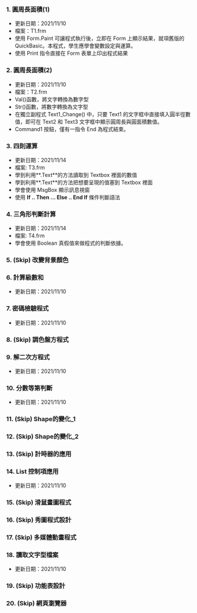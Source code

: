 ### 1. 圓周長面積(1) 
* 更新日期：2021/11/10
* 檔案：T1.frm
* 使用 Form.Paint 可讓程式執行後，立即在 Form 上顯示結果，就項舊版的 QuickBasic。本程式，學生應學會變數設定與運算。
* 使用 Print 指令直接在 Form 表單上印出程式結果

### 2. 圓周長面積(2)
* 更新日期：2021/11/10
* 檔案：T2.frm
* Val()函數，將文字轉換為數字型
* Str()函數，將數字轉換為文字型
* 在獨立副程式 Text1_Change() 中，只要 Text1 的文字框中直接填入圓半徑數值，即可在 Text2 和 Text3 文字框中顯示圓周長與圓面積數值。
* Command1 按鈕，僅有一指令 End 為程式結束。

### 3. 四則運算
* 更新日期：2021/11/14
* 檔案: T3.frm
* 學到利用**.Text**的方法讀取到 Textbox 裡面的數值
* 學到利用**.Text**的方法把想要呈現的值塞到 Textbox 裡面
* 學會使用 MsgBox 顯示訊息視窗
* 使用 **If .. Then ... Else .. End If** 條件判斷語法


### 4. 三角形判斷計算
* 更新日期：2021/11/14
* 檔案: T4.frm
* 學會使用 Boolean 真假值來做程式的判斷依據。

### 5. (Skip) 改變背景顏色

### 6. 計算級數和
* 更新日期：2021/11/10

### 7. 密碼檢驗程式
* 更新日期：2021/11/10

### 8. (Skip) 調色盤方程式

### 9. 解二次方程式
* 更新日期：2021/11/10

### 10. 分數等第判斷
* 更新日期：2021/11/10

### 11. (Skip) Shape的變化_1

### 12. (Skip) Shape的變化_2

### 13. (Skip) 計時器的應用

### 14. List 控制項應用
* 更新日期：2021/11/10

### 15. (Skip) 滑鼠畫圖程式

### 16. (Skip) 秀圖程式設計

### 17. (Skip) 多媒體動畫程式

### 18. 讀取文字型檔案
* 更新日期：2021/11/10

### 19. (Skip) 功能表設計

### 20. (Skip) 網頁瀏覽器